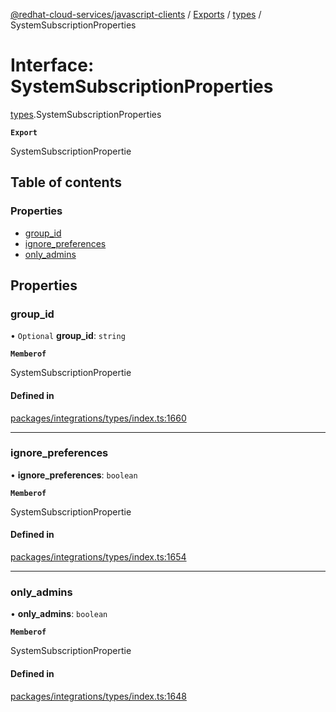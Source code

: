 [@redhat-cloud-services/javascript-clients](../README.md) / [Exports](../modules.md) / [types](../modules/types.md) / SystemSubscriptionProperties

# Interface: SystemSubscriptionProperties

[types](../modules/types.md).SystemSubscriptionProperties

**`Export`**

SystemSubscriptionPropertie

## Table of contents

### Properties

- [group\_id](types.SystemSubscriptionProperties.md#group_id)
- [ignore\_preferences](types.SystemSubscriptionProperties.md#ignore_preferences)
- [only\_admins](types.SystemSubscriptionProperties.md#only_admins)

## Properties

### group\_id

• `Optional` **group\_id**: `string`

**`Memberof`**

SystemSubscriptionPropertie

#### Defined in

[packages/integrations/types/index.ts:1660](https://github.com/RedHatInsights/javascript-clients/blob/main/packages/integrations/types/index.ts#L1660)

___

### ignore\_preferences

• **ignore\_preferences**: `boolean`

**`Memberof`**

SystemSubscriptionPropertie

#### Defined in

[packages/integrations/types/index.ts:1654](https://github.com/RedHatInsights/javascript-clients/blob/main/packages/integrations/types/index.ts#L1654)

___

### only\_admins

• **only\_admins**: `boolean`

**`Memberof`**

SystemSubscriptionPropertie

#### Defined in

[packages/integrations/types/index.ts:1648](https://github.com/RedHatInsights/javascript-clients/blob/main/packages/integrations/types/index.ts#L1648)
